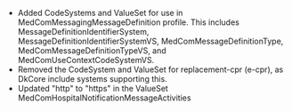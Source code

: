 * Added CodeSystems and ValueSet for use in MedComMessagingMessageDefinition profile. This includes MessageDefinitionIdentifierSystem, MessageDefinitionIdentifierSystemVS, MedComMessageDefinitionType, MedComMessageDefinitionTypeVS, and MedComUseContextCodeSystemVS.
* Removed the CodeSystem and ValueSet for replacement-cpr (e-cpr), as DkCore include systems supporting this.
* Updated "http" to "https" in the ValueSet MedComHospitalNotificationMessageActivities

